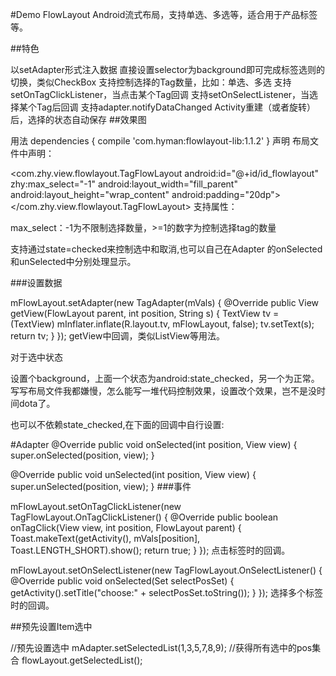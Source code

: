 #Demo
FlowLayout
Android流式布局，支持单选、多选等，适合用于产品标签等。

##特色

以setAdapter形式注入数据
直接设置selector为background即可完成标签选则的切换，类似CheckBox
支持控制选择的Tag数量，比如：单选、多选
支持setOnTagClickListener，当点击某个Tag回调
支持setOnSelectListener，当选择某个Tag后回调
支持adapter.notifyDataChanged
Activity重建（或者旋转）后，选择的状态自动保存
##效果图





用法
dependencies {
 compile 'com.hyman:flowlayout-lib:1.1.2'
}
声明
布局文件中声明：

 <com.zhy.view.flowlayout.TagFlowLayout
        android:id="@+id/id_flowlayout"
        zhy:max_select="-1"
        android:layout_width="fill_parent"
        android:layout_height="wrap_content"
        android:padding="20dp">
    </com.zhy.view.flowlayout.TagFlowLayout>
支持属性：

max_select：-1为不限制选择数量，>=1的数字为控制选择tag的数量

支持通过state=checked来控制选中和取消,也可以自己在Adapter 的onSelected和unSelected中分别处理显示。

###设置数据

mFlowLayout.setAdapter(new TagAdapter<String>(mVals)
   {
       @Override
       public View getView(FlowLayout parent, int position, String s)
       {
           TextView tv = (TextView) mInflater.inflate(R.layout.tv,
                   mFlowLayout, false);
           tv.setText(s);
           return tv;
       }
   });
getView中回调，类似ListView等用法。

对于选中状态
<?xml version="1.0" encoding="utf-8"?>
<selector xmlns:android="http://schemas.android.com/apk/res/android">
    <item android:color="@color/tag_select_textcolor"
          android:drawable="@drawable/checked_bg"
          android:state_checked="true"></item>
    <item android:drawable="@drawable/normal_bg"></item>
</selector>
设置个background，上面一个状态为android:state_checked，另一个为正常。写写布局文件我都嫌慢，怎么能写一堆代码控制效果，设置改个效果，岂不是没时间dota了。

也可以不依赖state_checked,在下面的回调中自行设置:

#Adapter
@Override
public void onSelected(int position, View view) {
    super.onSelected(position, view);
}

@Override
public void unSelected(int position, View view) {
    super.unSelected(position, view);
}
###事件

mFlowLayout.setOnTagClickListener(new TagFlowLayout.OnTagClickListener()
{
  @Override
  public boolean onTagClick(View view, int position, FlowLayout parent)
  {
      Toast.makeText(getActivity(), mVals[position], Toast.LENGTH_SHORT).show();
      return true;
  }
});
点击标签时的回调。

mFlowLayout.setOnSelectListener(new TagFlowLayout.OnSelectListener()
{
  @Override
  public void onSelected(Set<Integer> selectPosSet)
  {
      getActivity().setTitle("choose:" + selectPosSet.toString());
  }
});
选择多个标签时的回调。

##预先设置Item选中

//预先设置选中
mAdapter.setSelectedList(1,3,5,7,8,9);
//获得所有选中的pos集合
flowLayout.getSelectedList();
